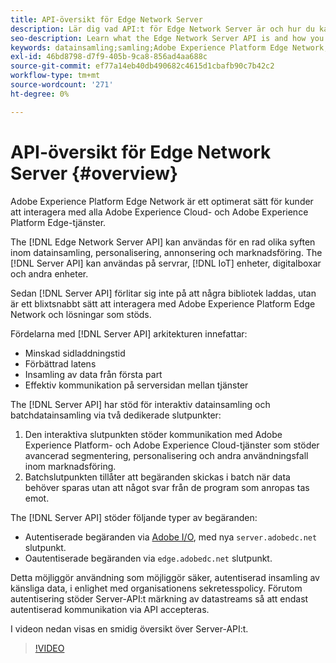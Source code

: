 ```yaml
---
title: API-översikt för Edge Network Server
description: Lär dig vad API:t för Edge Network Server är och hur du kan använda det.
seo-description: Learn what the Edge Network Server API is and how you can use it.
keywords: datainsamling;samling;Adobe Experience Platform Edge Network;server-api;
exl-id: 46bd8798-d7f9-405b-9ca8-856ad4aa688c
source-git-commit: ef77a14eb40db490682c4615d1cbafb90c7b42c2
workflow-type: tm+mt
source-wordcount: '271'
ht-degree: 0%

---
```



# API-översikt för Edge Network Server {#overview}

Adobe Experience Platform Edge Network är ett optimerat sätt för kunder att interagera med alla Adobe Experience Cloud- och Adobe Experience Platform Edge-tjänster.

The [!DNL Edge Network Server API] kan användas för en rad olika syften inom datainsamling, personalisering, annonsering och marknadsföring. The [!DNL Server API] kan användas på servrar, [!DNL IoT] enheter, digitalboxar och andra enheter.

Sedan [!DNL Server API] förlitar sig inte på att några bibliotek laddas, utan är ett blixtsnabbt sätt att interagera med Adobe Experience Platform Edge Network och lösningar som stöds.

Fördelarna med [!DNL Server API] arkitekturen innefattar:

* Minskad sidladdningstid
* Förbättrad latens
* Insamling av data från första part
* Effektiv kommunikation på serversidan mellan tjänster

The [!DNL Server API] har stöd för interaktiv datainsamling och batchdatainsamling via två dedikerade slutpunkter:

1. Den interaktiva slutpunkten stöder kommunikation med Adobe Experience Platform- och Adobe Experience Cloud-tjänster som stöder avancerad segmentering, personalisering och andra användningsfall inom marknadsföring.
2. Batchslutpunkten tillåter att begäranden skickas i batch när data behöver sparas utan att något svar från de program som anropas tas emot.

The [!DNL Server API] stöder följande typer av begäranden:

* Autentiserade begäranden via [Adobe I/O](https://developer.adobe.com/), med nya `server.adobedc.net` slutpunkt.
* Oautentiserade begäranden via `edge.adobedc.net` slutpunkt.

Detta möjliggör användning som möjliggör säker, autentiserad insamling av känsliga data, i enlighet med organisationens sekretesspolicy. Förutom autentisering stöder Server-API:t märkning av datastreams så att endast autentiserad kommunikation via API accepteras.

I videon nedan visas en smidig översikt över Server-API:t.

>[!VIDEO](https://video.tv.adobe.com/v/341448/)

